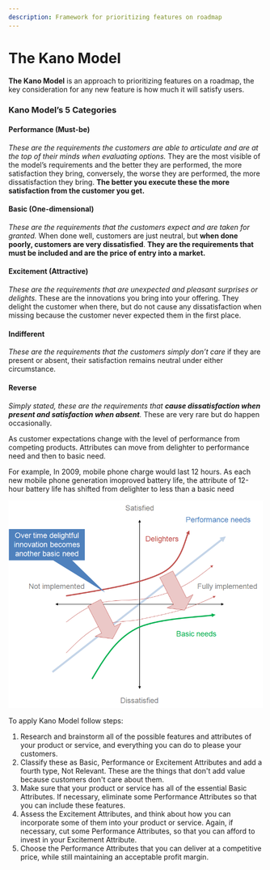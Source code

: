 ```yaml
---
description: Framework for prioritizing features on roadmap
---
```


# The Kano Model

**The Kano Model** is an approach to prioritizing features on a roadmap, the key consideration for any new feature is how much it will satisfy users.

### Kano Model’s 5 Categories

#### Performance \(Must-be\)

_These are the requirements the customers are able to articulate and are at the top of their minds when evaluating options._ They are the most visible of the model’s requirements and the better they are performed, the more satisfaction they bring, conversely, the worse they are performed, the more dissatisfaction they bring. **The better you execute these the more satisfaction from the customer you get.**

#### Basic \(One-dimensional\)

_These are the requirements that the customers expect and are taken for granted._ When done well, customers are just neutral, but **when done poorly, customers are very dissatisfied**. **They are the requirements that must be included and are the price of entry into a market.**

#### Excitement \(Attractive\)

_These are the requirements that are unexpected and pleasant surprises or delights._ These are the innovations you bring into your offering. They delight the customer when there, but do not cause any dissatisfaction when missing because the customer never expected them in the first place.

#### Indifferent

_These are the requirements that the customers simply don’t care_ if they are present or absent, their satisfaction remains neutral under either circumstance.

#### Reverse

_Simply stated, these are the requirements that **cause dissatisfaction when present and satisfaction when absent**._ These are very rare but do happen occasionally.



As customer expectations change with the level of performance from competing products. Attributes can move from delighter to performance need and then to basic need.

For example, In 2009, mobile phone charge would last 12 hours. As each new mobile phone generation imoproved battery life, the attribute of 12-hour battery life has shifted from delighter to less than a basic need

![Kano Model](../../.gitbook/assets/image%20%284%29.png)



To apply Kano Model follow steps:

1. Research and brainstorm  all of the possible features and attributes of your product or service, and everything you can do to please your customers.
2. Classify these as Basic, Performance or Excitement Attributes and add a fourth type, Not Relevant. These are the things that don't add value because customers don't care about them.
3. Make sure that your product or service has all of the essential Basic Attributes. If necessary, eliminate some Performance Attributes so that you can include these features.
4. Assess the Excitement Attributes, and think about how you can incorporate some of them into your product or service. Again, if necessary, cut some Performance Attributes, so that you can afford to invest in your Excitement Attribute.
5. Choose the Performance Attributes that you can deliver at a competitive price, while still maintaining an acceptable profit margin.

